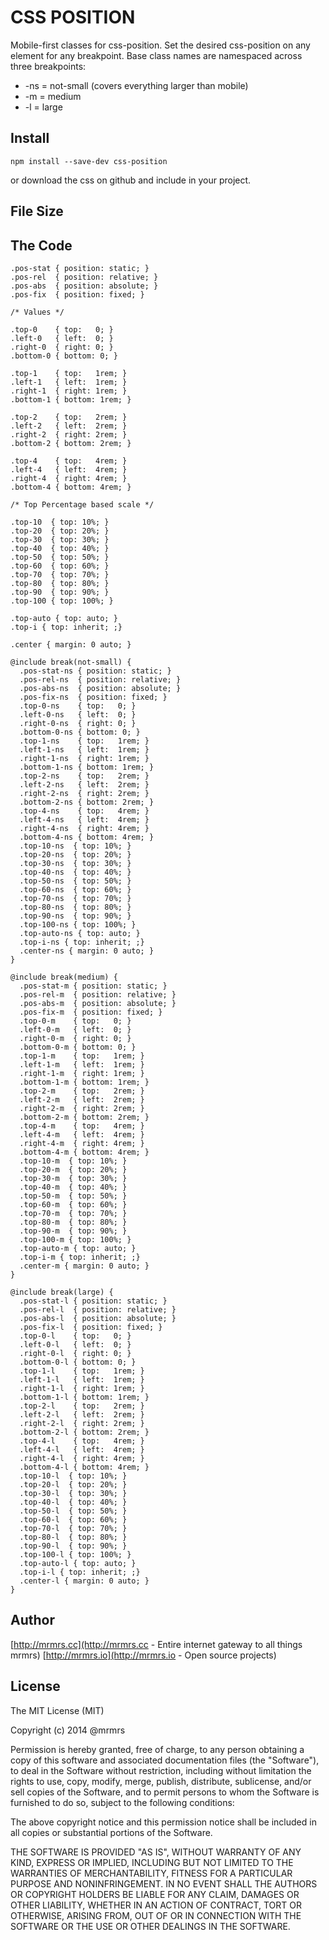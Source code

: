 # CSS POSITION

  Mobile-first classes for css-position.
  Set the desired css-position on any element for any breakpoint.
  Base class names are namespaced across three breakpoints:

*  -ns = not-small (covers everything larger than mobile)
*  -m  = medium
*  -l  = large

## Install
```
npm install --save-dev css-position
```
or download the css on github and include in your project.

## File Size


## The Code
```
.pos-stat { position: static; }
.pos-rel  { position: relative; }
.pos-abs  { position: absolute; }
.pos-fix  { position: fixed; }

/* Values */

.top-0    { top:   0; }
.left-0   { left:  0; }
.right-0  { right: 0; }
.bottom-0 { bottom: 0; }

.top-1    { top:   1rem; }
.left-1   { left:  1rem; }
.right-1  { right: 1rem; }
.bottom-1 { bottom: 1rem; }

.top-2    { top:   2rem; }
.left-2   { left:  2rem; }
.right-2  { right: 2rem; }
.bottom-2 { bottom: 2rem; }

.top-4    { top:   4rem; }
.left-4   { left:  4rem; }
.right-4  { right: 4rem; }
.bottom-4 { bottom: 4rem; }

/* Top Percentage based scale */

.top-10  { top: 10%; }
.top-20  { top: 20%; }
.top-30  { top: 30%; }
.top-40  { top: 40%; }
.top-50  { top: 50%; }
.top-60  { top: 60%; }
.top-70  { top: 70%; }
.top-80  { top: 80%; }
.top-90  { top: 90%; }
.top-100 { top: 100%; }

.top-auto { top: auto; }
.top-i { top: inherit; ;}

.center { margin: 0 auto; }

@include break(not-small) {
  .pos-stat-ns { position: static; }
  .pos-rel-ns  { position: relative; }
  .pos-abs-ns  { position: absolute; }
  .pos-fix-ns  { position: fixed; }
  .top-0-ns    { top:   0; }
  .left-0-ns   { left:  0; }
  .right-0-ns  { right: 0; }
  .bottom-0-ns { bottom: 0; }
  .top-1-ns    { top:   1rem; }
  .left-1-ns   { left:  1rem; }
  .right-1-ns  { right: 1rem; }
  .bottom-1-ns { bottom: 1rem; }
  .top-2-ns    { top:   2rem; }
  .left-2-ns   { left:  2rem; }
  .right-2-ns  { right: 2rem; }
  .bottom-2-ns { bottom: 2rem; }
  .top-4-ns    { top:   4rem; }
  .left-4-ns   { left:  4rem; }
  .right-4-ns  { right: 4rem; }
  .bottom-4-ns { bottom: 4rem; }
  .top-10-ns  { top: 10%; }
  .top-20-ns  { top: 20%; }
  .top-30-ns  { top: 30%; }
  .top-40-ns  { top: 40%; }
  .top-50-ns  { top: 50%; }
  .top-60-ns  { top: 60%; }
  .top-70-ns  { top: 70%; }
  .top-80-ns  { top: 80%; }
  .top-90-ns  { top: 90%; }
  .top-100-ns { top: 100%; }
  .top-auto-ns { top: auto; }
  .top-i-ns { top: inherit; ;}
  .center-ns { margin: 0 auto; }
}

@include break(medium) {
  .pos-stat-m { position: static; }
  .pos-rel-m  { position: relative; }
  .pos-abs-m  { position: absolute; }
  .pos-fix-m  { position: fixed; }
  .top-0-m    { top:   0; }
  .left-0-m   { left:  0; }
  .right-0-m  { right: 0; }
  .bottom-0-m { bottom: 0; }
  .top-1-m    { top:   1rem; }
  .left-1-m   { left:  1rem; }
  .right-1-m  { right: 1rem; }
  .bottom-1-m { bottom: 1rem; }
  .top-2-m    { top:   2rem; }
  .left-2-m   { left:  2rem; }
  .right-2-m  { right: 2rem; }
  .bottom-2-m { bottom: 2rem; }
  .top-4-m    { top:   4rem; }
  .left-4-m   { left:  4rem; }
  .right-4-m  { right: 4rem; }
  .bottom-4-m { bottom: 4rem; }
  .top-10-m  { top: 10%; }
  .top-20-m  { top: 20%; }
  .top-30-m  { top: 30%; }
  .top-40-m  { top: 40%; }
  .top-50-m  { top: 50%; }
  .top-60-m  { top: 60%; }
  .top-70-m  { top: 70%; }
  .top-80-m  { top: 80%; }
  .top-90-m  { top: 90%; }
  .top-100-m { top: 100%; }
  .top-auto-m { top: auto; }
  .top-i-m { top: inherit; ;}
  .center-m { margin: 0 auto; }
}

@include break(large) {
  .pos-stat-l { position: static; }
  .pos-rel-l  { position: relative; }
  .pos-abs-l  { position: absolute; }
  .pos-fix-l  { position: fixed; }
  .top-0-l    { top:   0; }
  .left-0-l   { left:  0; }
  .right-0-l  { right: 0; }
  .bottom-0-l { bottom: 0; }
  .top-1-l    { top:   1rem; }
  .left-1-l   { left:  1rem; }
  .right-1-l  { right: 1rem; }
  .bottom-1-l { bottom: 1rem; }
  .top-2-l    { top:   2rem; }
  .left-2-l   { left:  2rem; }
  .right-2-l  { right: 2rem; }
  .bottom-2-l { bottom: 2rem; }
  .top-4-l    { top:   4rem; }
  .left-4-l   { left:  4rem; }
  .right-4-l  { right: 4rem; }
  .bottom-4-l { bottom: 4rem; }
  .top-10-l  { top: 10%; }
  .top-20-l  { top: 20%; }
  .top-30-l  { top: 30%; }
  .top-40-l  { top: 40%; }
  .top-50-l  { top: 50%; }
  .top-60-l  { top: 60%; }
  .top-70-l  { top: 70%; }
  .top-80-l  { top: 80%; }
  .top-90-l  { top: 90%; }
  .top-100-l { top: 100%; }
  .top-auto-l { top: auto; }
  .top-i-l { top: inherit; ;}
  .center-l { margin: 0 auto; }
}

```

## Author

[http://mrmrs.cc](http://mrmrs.cc - Entire internet gateway to all things mrmrs)
[http://mrmrs.io](http://mrmrs.io - Open source projects)

## License

The MIT License (MIT)

Copyright (c) 2014 @mrmrs

Permission is hereby granted, free of charge, to any person obtaining a copy
of this software and associated documentation files (the "Software"), to deal
in the Software without restriction, including without limitation the rights
to use, copy, modify, merge, publish, distribute, sublicense, and/or sell
copies of the Software, and to permit persons to whom the Software is
furnished to do so, subject to the following conditions:

The above copyright notice and this permission notice shall be included in
all copies or substantial portions of the Software.

THE SOFTWARE IS PROVIDED "AS IS", WITHOUT WARRANTY OF ANY KIND, EXPRESS OR
IMPLIED, INCLUDING BUT NOT LIMITED TO THE WARRANTIES OF MERCHANTABILITY,
FITNESS FOR A PARTICULAR PURPOSE AND NONINFRINGEMENT. IN NO EVENT SHALL THE
AUTHORS OR COPYRIGHT HOLDERS BE LIABLE FOR ANY CLAIM, DAMAGES OR OTHER
LIABILITY, WHETHER IN AN ACTION OF CONTRACT, TORT OR OTHERWISE, ARISING FROM,
OUT OF OR IN CONNECTION WITH THE SOFTWARE OR THE USE OR OTHER DEALINGS IN
THE SOFTWARE.

